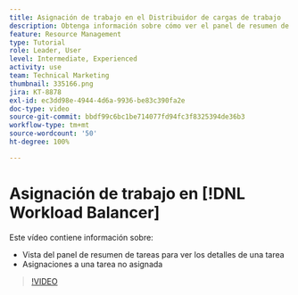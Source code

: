 ```yaml
---
title: Asignación de trabajo en el Distribuidor de cargas de trabajo
description: Obtenga información sobre cómo ver el panel de resumen de tareas y efectuar asignaciones a una tarea no asignada.
feature: Resource Management
type: Tutorial
role: Leader, User
level: Intermediate, Experienced
activity: use
team: Technical Marketing
thumbnail: 335166.png
jira: KT-8878
exl-id: ec3dd98e-4944-4d6a-9936-be83c390fa2e
doc-type: video
source-git-commit: bbdf99c6bc1be714077fd94fc3f8325394de36b3
workflow-type: tm+mt
source-wordcount: '50'
ht-degree: 100%

---
```


# Asignación de trabajo en [!DNL Workload Balancer]

Este vídeo contiene información sobre:

* Vista del panel de resumen de tareas para ver los detalles de una tarea
* Asignaciones a una tarea no asignada


>[!VIDEO](https://video.tv.adobe.com/v/335166/?quality=12&learn=on&enablevpops=1)

